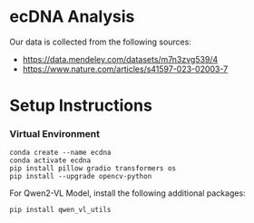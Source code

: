 # ecDNA Analysis

Our data is collected from the following sources:
- https://data.mendeley.com/datasets/m7n3zvg539/4
- https://www.nature.com/articles/s41597-023-02003-7

# Setup Instructions
### Virtual Environment
```
conda create --name ecdna
conda activate ecdna
pip install pillow gradio transformers os
pip install --upgrade opencv-python
```

For Qwen2-VL Model, install the following additional packages:
```
pip install qwen_vl_utils
```
